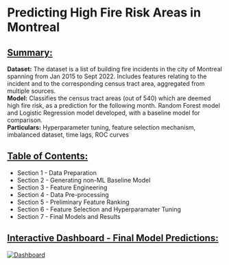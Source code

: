 # Predicting High Fire Risk Areas in Montreal

## [Summary:](https://github.com/data-demirli/portfolio/blob/main/Capstone%20Project/High%20Fire%20Risk%20Areas.ipynb)

**Dataset:** The dataset is a list of building fire incidents in the city of Montreal spanning from Jan 2015 to Sept 2022. Includes features relating to the  incident and to the corresponding census tract area, aggregated from multiple sources.  
**Model:** Classifies the census tract areas (out of 540) which are deemed high fire risk, as a prediction for the following month. Random Forest model and Logistic Regression model developed, with a baseline model for comparison.  
**Particulars:** Hyperparameter tuning, feature selection mechanism, imbalanced dataset, time lags, ROC curves

## [Table of Contents:](https://github.com/data-demirli/portfolio/blob/main/Capstone%20Project/High%20Fire%20Risk%20Areas.ipynb)

* Section 1 - Data Preparation
* Section 2 - Generating non-ML Baseline Model
* Section 3 - Feature Engineering
* Section 4 - Data Pre-processing
* Section 5 - Preliminary Feature Ranking
* Section 6 - Feature Selection and Hyperparamater Tuning
* Section 7 - Final Models and Results

## [Interactive Dashboard - Final Model Predictions:](https://public.tableau.com/views/ModelResults-HighRiskFireAreasMontreal/Dashboard?:language=en-US&publish=yes&:display_count=n&:origin=viz_share_link)
<div class='tableauPlaceholder' id='viz1677615047607' style='position: relative'><noscript><a href='https://public.tableau.com/views/ModelResults-HighRiskFireAreasMontreal/Dashboard?:language=en-US&publish=yes&:display_count=n&:origin=viz_share_link'><img alt='Dashboard ' src='https:&#47;&#47;public.tableau.com&#47;static&#47;images&#47;Mo&#47;ModelResults-HighRiskFireAreasMontreal&#47;Dashboard&#47;1_rss.png' style='border: none' /></a></noscript><object class='tableauViz'  style='display:none;'><param name='host_url' value='https%3A%2F%2Fpublic.tableau.com%2F' /> <param name='embed_code_version' value='3' /> <param name='site_root' value='' /><param name='name' value='ModelResults-HighRiskFireAreasMontreal&#47;Dashboard' /><param name='tabs' value='no' /><param name='toolbar' value='yes' /><param name='static_image' value='https:&#47;&#47;public.tableau.com&#47;static&#47;images&#47;Mo&#47;ModelResults-HighRiskFireAreasMontreal&#47;Dashboard&#47;1.png' /> <param name='animate_transition' value='yes' /><param name='display_static_image' value='yes' /><param name='display_spinner' value='yes' /><param name='display_overlay' value='yes' /><param name='display_count' value='yes' /><param name='language' value='en-US' /><param name='filter' value='publish=yes' /></object></div>
